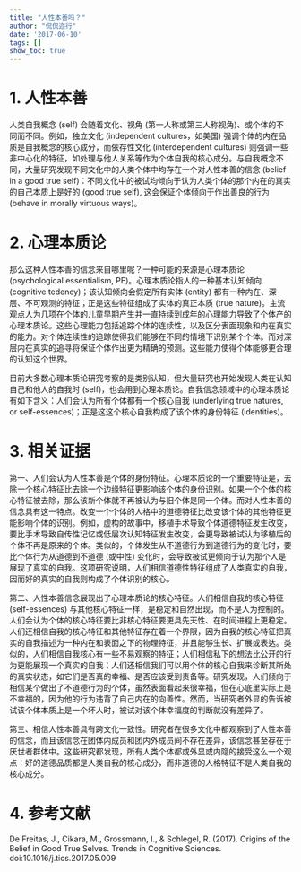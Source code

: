 ```yaml
---
title: "人性本善吗？"
author: "侃侃迩行"
date: '2017-06-10'
tags: []
show_toc: true
---
```


# 1. 人性本善

人类自我概念 (self) 会随着文化、视角 (第一人称或第三人称视角)、或个体的不同而不同。例如，独立文化 (independent cultures，如美国) 强调个体的内在品质是自我概念的核心成分，而依存性文化 (interdependent cultures) 则强调一些非中心化的特征，如处理与他人关系等作为个体自我的核心成分。与自我概念不同，大量研究发现不同文化中的人类个体中均存在一个对人性本善的信念  (belief in a good true self)：不同文化中的被试均倾向于认为人类个体的那个内在的真实的自己本质上是好的 (good true self), 这会保证个体倾向于作出善良的行为 (behave in morally virtuous ways)。

# 2. 心理本质论

那么这种人性本善的信念来自哪里呢？一种可能的来源是心理本质论 (psychological essentialism, PE)。心理本质论指人的一种基本认知倾向 (cognitive tedency)；该认知倾向会假定所有实体 (entity) 都有一种内在、深层、不可观测的特征；正是这些特征组成了实体的真正本质 (true nature)。主流观点人为几项在个体的儿童早期产生并一直持续到成年的心理能力导致了个体产的心理本质论。这些心理能力包括追踪个体的连续性，以及区分表面现象和内在真实的能力。对个体连续性的追踪使得我们能够在不同的情境下识别某个个体。而对深层内在真实的追寻将保证个体作出更为精确的预测。这些能力使得个体能够更合理的认知这个世界。

目前大多数心理本质论研究考察的是类别认知，但大量研究也开始发现人类在认知自己和他人的自我时 (self)，也会用到心理本质论。自我信念领域中的心理本质论有如下含义：人们会认为所有个体都有一个核心自我 (underlying true natures, or self-essences)；正是这这个核心自我构成了该个体的身份特征 (identities)。

# 3. 相关证据

第一、人们会认为人性本善是个体的身份特征。心理本质论的一个重要特征是，去除一个核心特征比去除一个边缘特征更影响该个体的身份识别。如果一个个体的核心特征被去除，那么该新个体就不再被认为与旧个体是同一个体。而对人性本善的信念具有这一特点。改变一个个体的人格中的道德特征比改变该个体的其他特征更能影响个体的识别。例如，虚构的故事中，移植手术导致个体道德特征发生改变，要比手术导致自传性记忆或低层次认知特征发生改变，会更导致被试认为移植后的个体不再是原来的个体。类似的，个体发生从不道德行为到道德行为的变化时，要比个体行为从道德到不道德 (或中性) 变化时，会导致被试更倾向于认为那个人是展现了真实的自我。这项研究说明，人们相信道德性特征组成了人类真实的自我，因而好的真实的自我则构成了个体识别的核心。

第二、人性本善信念展现出了心理本质论的核心特征。人们相信自我的核心特征 (self-essences) 与其他核心特征一样，是稳定和自然出现，而不是人为控制的。人们会认为个体的核心特征要比非核心特征要更具先天性、在时间进程上更稳定。人们还相信自我的核心特征和其他特征存在着一个界限，因为自我的核心特征把真实的自我描述为一种内在和表面之下的物理特征，并且能够生长、扩展或表达。类似的，人们相信自我核心有一些不易观察的特征；人们相信私下的想法比公开的行为更能展现一个真实的自我；人们还相信我们可以用个体的核心自我来诊断其所处的真实状态，如它们是否真的幸福、是否应该受到责备等。研究发现，人们倾向于相信某个做出了不道德行为的个体，虽然表面看起来很幸福，但在心底里实际上是不幸福的，因为他的行为违背了自己内在的向善性。然而，当研究者外显的告诉被试该个体本质上是一个坏人时，被试对该个体幸福度的判断就没有差异了。

第三、相信人性本善具有跨文化一致性。研究者在很多文化中都观察到了人性本善的信念，而且该信念在团体内成员和团内外成员间不存在差异，该信念甚至存在于厌世者群体中。这些研究都发现，所有人类个体都或外显或内隐的接受这么一个观点：好的道德品质都是人类自我的核心成分，而非道德的人格特征不是人类自我的核心成分。

# 4. 参考文献

De Freitas, J., Cikara, M., Grossmann, I., & Schlegel, R. (2017). Origins of the Belief in Good True Selves. Trends in Cognitive Sciences. doi:10.1016/j.tics.2017.05.009
